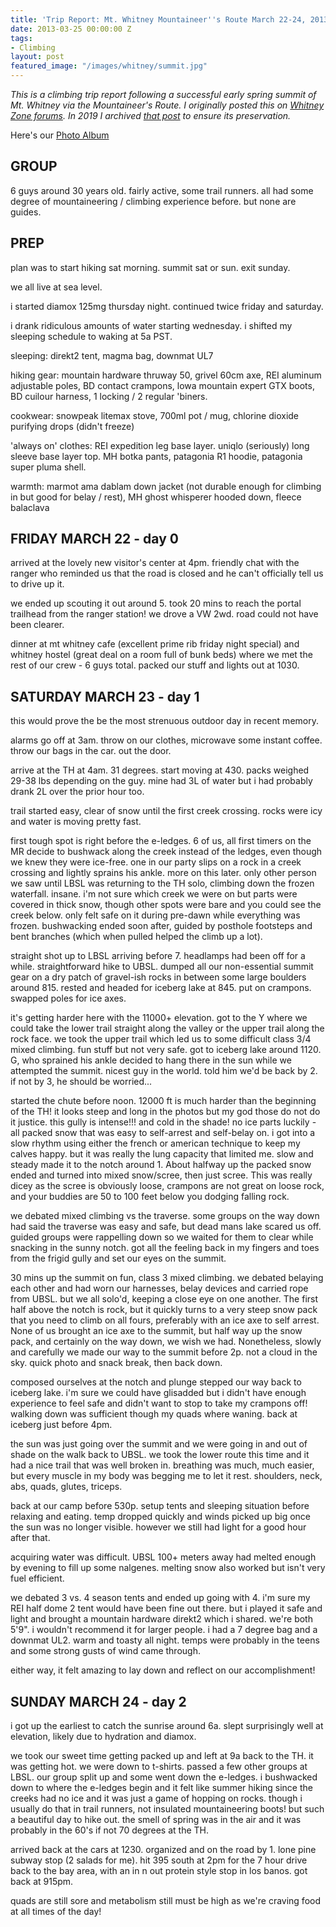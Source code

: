 ```yaml
---
title: 'Trip Report: Mt. Whitney Mountaineer''s Route March 22-24, 2013'
date: 2013-03-25 00:00:00 Z
tags:
- Climbing
layout: post
featured_image: "/images/whitney/summit.jpg"
---
```


_This is a climbing trip report following a successful early spring summit of Mt. Whitney via the Mountaineer's Route. I originally posted this on [Whitney Zone forums](http://www.whitneyzone.com). In 2019 I archived [that post](http://www.whitneyzone.com/wz/ubbthreads.php/topics/30565/Mountaineer's_Route_March_22-2) to ensure its preservation._

Here's our [Photo Album](https://www.facebook.com/scott.shapiro/media_set?set=a.10101507106917484.1073741825.3301102&type=1&l=2fcec9433d)

## GROUP

6 guys around 30 years old. fairly active, some trail runners. all had some degree of mountaineering / climbing experience before. but none are guides.

## PREP

plan was to start hiking sat morning. summit sat or sun. exit sunday.

we all live at sea level.

i started diamox 125mg thursday night. continued twice friday and saturday.

i drank ridiculous amounts of water starting wednesday. i shifted my sleeping schedule to waking at 5a PST.

sleeping: direkt2 tent, magma bag, downmat UL7

hiking gear: mountain hardware thruway 50, grivel 60cm axe, REI aluminum adjustable poles, BD contact crampons, lowa mountain expert GTX boots, BD cuilour harness, 1 locking / 2 regular 'biners.

cookwear: snowpeak litemax stove, 700ml pot / mug, chlorine dioxide purifying drops (didn't freeze)

'always on' clothes: REI expedition leg base layer. uniqlo (seriously) long sleeve base layer top. MH botka pants, patagonia R1 hoodie, patagonia super pluma shell.

warmth: marmot ama dablam down jacket (not durable enough for climbing in but good for belay / rest), MH ghost whisperer hooded down, fleece balaclava

## FRIDAY MARCH 22 - day 0

arrived at the lovely new visitor's center at 4pm. friendly chat with the ranger who reminded us that the road is closed and he can't officially tell us to drive up it.

we ended up scouting it out around 5. took 20 mins to reach the portal trailhead from the ranger station! we drove a VW 2wd. road could not have been clearer.

dinner at mt whitney cafe (excellent prime rib friday night special) and whitney hostel (great deal on a room full of bunk beds) where we met the rest of our crew - 6 guys total. packed our stuff and lights out at 1030.

## SATURDAY MARCH 23 - day 1

this would prove the be the most strenuous outdoor day in recent memory.

alarms go off at 3am. throw on our clothes, microwave some instant coffee. throw our bags in the car. out the door.

arrive at the TH at 4am. 31 degrees. start moving at 430. packs weighed 29-38 lbs depending on the guy. mine had 3L of water but i had probably drank 2L over the prior hour too.

trail started easy, clear of snow until the first creek crossing. rocks were icy and water is moving pretty fast.

first tough spot is right before the e-ledges. 6 of us, all first timers on the MR decide to bushwack along the creek instead of the ledges, even though we knew they were ice-free. one in our party slips on a rock in a creek crossing and lightly sprains his ankle. more on this later. only other person we saw until LBSL was returning to the TH solo, climbing down the frozen waterfall. insane. i'm not sure which creek we were on but parts were covered in thick snow, though other spots were bare and you could see the creek below. only felt safe on it during pre-dawn while everything was frozen. bushwacking ended soon after, guided by posthole footsteps and bent branches (which when pulled helped the climb up a lot).

straight shot up to LBSL arriving before 7. headlamps had been off for a while. straightforward hike to UBSL. dumped all our non-essential summit gear on a dry patch of gravel-ish rocks in between some large boulders around 815. rested and headed for iceberg lake at 845. put on crampons. swapped poles for ice axes.

it's getting harder here with the 11000+ elevation. got to the Y where we could take the lower trail straight along the valley or the upper trail along the rock face. we took the upper trail which led us to some difficult class 3/4 mixed climbing. fun stuff but not very safe. got to iceberg lake around 1120. G, who sprained his ankle decided to hang there in the sun while we attempted the summit. nicest guy in the world. told him we'd be back by 2. if not by 3, he should be worried...

started the chute before noon. 12000 ft is much harder than the beginning of the TH! it looks steep and long in the photos but my god those do not do it justice. this gully is intense!!! and cold in the shade! no ice parts luckily - all packed snow that was easy to self-arrest and self-belay on. i got into a slow rhythm using either the french or american technique to keep my calves happy. but it was really the lung capacity that limited me. slow and steady made it to the notch around 1. About halfway up the packed snow ended and turned into mixed snow/scree, then just scree. This was really dicey as the scree is obviously loose, crampons are not great on loose rock, and your buddies are 50 to 100 feet below you dodging falling rock.

we debated mixed climbing vs the traverse. some groups on the way down had said the traverse was easy and safe, but dead mans lake scared us off. guided groups were rappelling down so we waited for them to clear while snacking in the sunny notch. got all the feeling back in my fingers and toes from the frigid gully and set our eyes on the summit.

30 mins up the summit on fun, class 3 mixed climbing. we debated belaying each other and had worn our harnesses, belay devices and carried rope from UBSL. but we all solo'd, keeping a close eye on one another. The first half above the notch is rock, but it quickly turns to a very steep snow pack that you need to climb on all fours, preferably with an ice axe to self arrest. None of us brought an ice axe to the summit, but half way up the snow pack, and certainly on the way down, we wish we had. Nonetheless, slowly and carefully we made our way to the summit before 2p. not a cloud in the sky. quick photo and snack break, then back down.

composed ourselves at the notch and plunge stepped our way back to iceberg lake. i'm sure we could have glisadded but i didn't have enough experience to feel safe and didn't want to stop to take my crampons off! walking down was sufficient though my quads where waning. back at iceberg just before 4pm.

the sun was just going over the summit and we were going in and out of shade on the walk back to UBSL. we took the lower route this time and it had a nice trail that was well broken in. breathing was much, much easier, but every muscle in my body was begging me to let it rest. shoulders, neck, abs, quads, glutes, triceps.

back at our camp before 530p. setup tents and sleeping situation before relaxing and eating. temp dropped quickly and winds picked up big once the sun was no longer visible. however we still had light for a good hour after that.

acquiring water was difficult. UBSL 100+ meters away had melted enough by evening to fill up some nalgenes. melting snow also worked but isn't very fuel efficient.

we debated 3 vs. 4 season tents and ended up going with 4. i'm sure my REI half dome 2 tent would have been fine out there. but i played it safe and light and brought a mountain hardware direkt2 which i shared. we're both 5'9". i wouldn't recommend it for larger people. i had a 7 degree bag and a downmat UL2. warm and toasty all night. temps were probably in the teens and some strong gusts of wind came through.

either way, it felt amazing to lay down and reflect on our accomplishment!

## SUNDAY MARCH 24 - day 2

i got up the earliest to catch the sunrise around 6a. slept surprisingly well at elevation, likely due to hydration and diamox.

we took our sweet time getting packed up and left at 9a back to the TH. it was getting hot. we were down to t-shirts. passed a few other groups at LBSL. our group split up and some went down the e-ledges. i bushwacked down to where the e-ledges begin and it felt like summer hiking since the creeks had no ice and it was just a game of hopping on rocks. though i usually do that in trail runners, not insulated mountaineering boots! but such a beautiful day to hike out. the smell of spring was in the air and it was probably in the 60's if not 70 degrees at the TH.

arrived back at the cars at 1230. organized and on the road by 1. lone pine subway stop (2 salads for me). hit 395 south at 2pm for the 7 hour drive back to the bay area, with an in n out protein style stop in los banos. got back at 915pm.

quads are still sore and metabolism still must be high as we're craving food at all times of the day!
